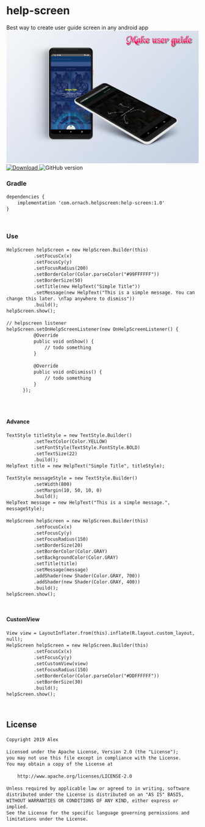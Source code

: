 # help-screen
Best way to create user guide screen in any android app
![Help Screen](https://raw.githubusercontent.com/alex31n/help-screen/master/assets/banner_01.jpg)
 [ ![Download](https://api.bintray.com/packages/alex31n/help-screen/help-screen/images/download.svg) ](https://bintray.com/alex31n/help-screen/help-screen/_latestVersion) ![GitHub version](https://d25lcipzij17d.cloudfront.net/badge.svg?id=gh&type=6&v=1.0)


### Gradle 

```
dependencies {
    implementation 'com.ornach.helpscreen:help-screen:1.0'
}
```
&nbsp;
### Use
```
HelpScreen helpScreen = new HelpScreen.Builder(this)
          .setFocusCx(x)
          .setFocusCy(y)
          .setFocusRadius(200)
          .setBorderColor(Color.parseColor("#99FFFFFF"))
          .setBorderSize(50)
          .setTitle(new HelpText("Simple Title"))
          .setMessage(new HelpText("This is a simple message. You can change this later. \nTap anywhere to dismiss"))
          .build();
helpScreen.show();

// helpscreen listener
helpScreen.setOnHelpScreenListener(new OnHelpScreenListener() {
          @Override
          public void onShow() {
              // todo something
          }

          @Override
          public void onDismiss() {
              // todo something
          }
      });
        
```
&nbsp;
#### Advance
```
TextStyle titleStyle = new TextStyle.Builder()
          .setTextColor(Color.YELLOW)
          .setFontStyle(TextStyle.FontStyle.BOLD)
          .setTextSize(22)
          .build();
HelpText title = new HelpText("Simple Title", titleStyle);

TextStyle messageStyle = new TextStyle.Builder()
          .setWidth(800)
          .setMargin(10, 50, 10, 0)
          .build();
HelpText message = new HelpText("This is a simple message.", messageStyle);

HelpScreen helpScreen = new HelpScreen.Builder(this)
          .setFocusCx(x)
          .setFocusCy(y)
          .setFocusRadius(150)
          .setBorderSize(20)
          .setBorderColor(Color.GRAY)
          .setBackgroundColor(Color.GRAY)
          .setTitle(title)
          .setMessage(message)
          .addShader(new Shader(Color.GRAY, 700))
          .addShader(new Shader(Color.GRAY, 400))
          .build();
helpScreen.show();
```
&nbsp;
#### CustomView
```
View view = LayoutInflater.from(this).inflate(R.layout.custom_layout, null);
HelpScreen helpScreen = new HelpScreen.Builder(this)
          .setFocusCx(x)
          .setFocusCy(y)
          .setCustomView(view)
          .setFocusRadius(150)
          .setBorderColor(Color.parseColor("#DDFFFFFF"))
          .setBorderSize(30)
          .build();
helpScreen.show();
```

&nbsp;
## License
    Copyright 2019 Alex
    
    Licensed under the Apache License, Version 2.0 (the "License");
    you may not use this file except in compliance with the License.
    You may obtain a copy of the License at

        http://www.apache.org/licenses/LICENSE-2.0

    Unless required by applicable law or agreed to in writing, software
    distributed under the License is distributed on an "AS IS" BASIS,
    WITHOUT WARRANTIES OR CONDITIONS OF ANY KIND, either express or implied.
    See the License for the specific language governing permissions and limitations under the License.
    
